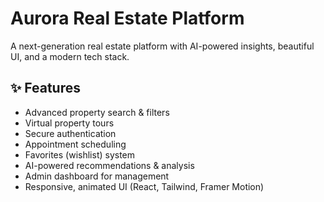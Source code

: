 # Aurora Real Estate Platform

A next-generation real estate platform with AI-powered insights, beautiful UI, and a modern tech stack.

## ✨ Features
- Advanced property search & filters
- Virtual property tours
- Secure authentication
- Appointment scheduling
- Favorites (wishlist) system
- AI-powered recommendations & analysis
- Admin dashboard for management
- Responsive, animated UI (React, Tailwind, Framer Motion)